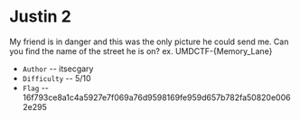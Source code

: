 # Justin 2

My friend is in danger and this was the only picture he could send me. Can you find the name of the street he is on? 
ex. UMDCTF-{Memory_Lane}

- `Author` -- itsecgary
- `Difficulty` -- 5/10
- `Flag` -- 16f793ce8a1c4a5927e7f069a76d9598169fe959d657b782fa50820e0062e295
